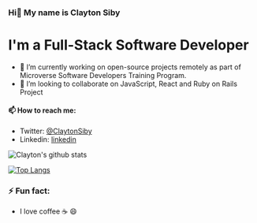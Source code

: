 ### Hi👋 My name is Clayton Siby

# I'm a Full-Stack Software Developer

- 🌱 I’m currently working on open-source projects remotely as part of Microverse Software Developers Training Program.
- 👯 I’m looking to collaborate on JavaScript, React and Ruby on Rails Project

#### 📫 How to reach me:
- Twitter: [@ClaytonSiby](https://twitter.com/ClaytonSiby)
- Linkedin: [linkedin](https://www.linkedin.com/in/clayton-siby-48a8a0183/)

![Clayton's github stats](https://github-readme-stats.vercel.app/api?username=ClaytonSiby&show_icons=true&theme=radical)

[![Top Langs](https://github-readme-stats.vercel.app/api/top-langs/?username=ClaytonSiby&layout=compact&show_icons=true&theme=radical)](https://github.com/ClaytonSiby/github-readme-stats)

### ⚡ Fun fact:
- I love coffee :coffee: :smile:
